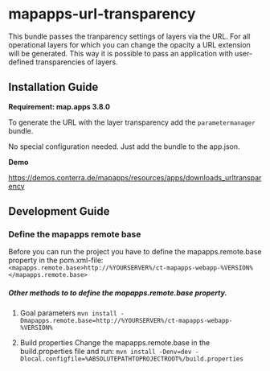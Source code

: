 # mapapps-url-transparency
This bundle passes the tranparency settings of layers via the URL. For all operational layers for which you can
change the opacity a URL extension will be generated. 
This way it is possible to pass an application with user-defined transparencies of layers. 

Installation Guide
------------------
**Requirement: map.apps 3.8.0**

To generate the URL with the layer transparency add the ```parametermanager``` bundle.

No special configuration needed. Just add the bundle to the app.json.

**Demo**

https://demos.conterra.de/mapapps/resources/apps/downloads_urltransparency 

Development Guide
------------------
### Define the mapapps remote base
Before you can run the project you have to define the mapapps.remote.base property in the pom.xml-file:
`<mapapps.remote.base>http://%YOURSERVER%/ct-mapapps-webapp-%VERSION%</mapapps.remote.base>`

##### Other methods to to define the mapapps.remote.base property.
1. Goal parameters
`mvn install -Dmapapps.remote.base=http://%YOURSERVER%/ct-mapapps-webapp-%VERSION%`

2. Build properties
Change the mapapps.remote.base in the build.properties file and run:
`mvn install -Denv=dev -Dlocal.configfile=%ABSOLUTEPATHTOPROJECTROOT%/build.properties`